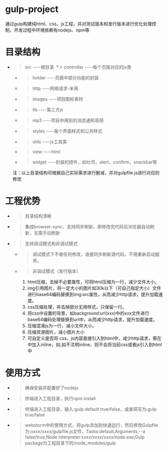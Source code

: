 # gulp-project
通过gulp构建纯html、css、js工程，并对测试版本和发行版本进行优化处理控制，开发过程中环境依赖有nodejs、npm等
# 目录结构
* > src ----根目录
  * > controller ----每个页面对应的js类
  * > holder ----页面中部分功能的封装
  * > http ----网络请求-未用
  * > images ----项目图标素材
  * > lib ----第三方js
  * > mp3 ----项目中用到的消息通知音频
  * > styles ----每个界面样式和公共样式
  * > utils ----js工具类
  * > view ----html
  * > widget ----封装的控件，如吐司，alert，confirm，snackbar等
  
  注：以上目录结构可根据自己实际需求进行删减，并对gulpfile.js进行对应的修改

# 工程优势
* > 目录结构清晰
* > 集成browser-sync，支持同步刷新，即修改完代码后浏览器自动刷新，无需手动刷新
* > 支持调试模式和非调试模式
  * > 调试模式下不做任何修改，直接同步刷新源代码，不用重新启动服务。
  * > 非调试模式（发行版本）
    1. html压缩，去掉不必要属性，可将html压缩为一行，减少文件大小。
    2. img引用图片，将一定大小的图片如30k以下（可自己指定大小）文件进行base64编码替换到img:src属性，从而减少http请求，提升加载速度。
    3. css压缩处理，并去掉部分无用样式，只保留一行。
    4. 将css中设置的背景，如background:url(xxx)中的xxx文件进行base64编码处理替换到url中，从而减少http请求，提升加载速度。
    5. 压缩混淆js为一行，减小文件大小。
    6. 压缩资源图片，减小图片大小
    7. 可自定义是否将 css、js内容直接引入到html中，减少http请求，需在<style></style> <script></script>中加入inline，如<style inline></style>,如不注明inline，则不会将当前css或者js引入到html中
    
# 使用方式
* > 确保安装并配置好了nodejs
* > 终端进入工程目录，执行npm install
* > 终端进入工程目录，输入:gulp default true/false，或者简写为:gulp true/false
* > webstorm中的使用方式，将gulp添加到快速运行，然后修改Gulpfile为:xxxx/xxxx/gulpfile.js文件，Tasks:default,Arguments:--a false/true,Node interpreter:xxxx/xxxx/xxxx/node.exe,Gulp package为工程目录下的/node_modules/gulp
